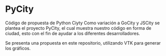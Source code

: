 # PyCity
Código de propuesta de Python Ciyty
Como variación a GoCity y JSCity se plantea el proyecto PyCity, el cual muestra nuestro código en forma de ciudad, esto con el fin de ayudar a los diferentes desarrolladores.
 
 Se presenta una propuesta en este repositorio, utilizando VTK para generar los gráficos.
